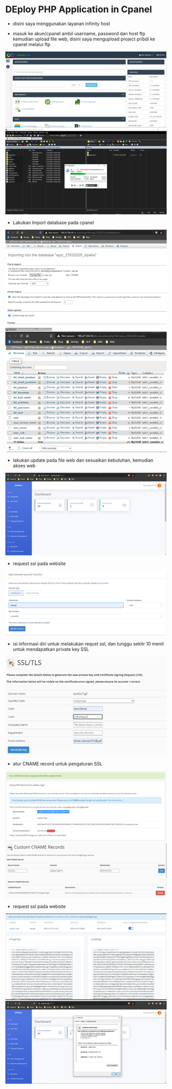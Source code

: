 # DEploy PHP Application in Cpanel

* disini saya menggunakan layanan infinity host

- masuk ke akun/cpanel ambil username, password dan host ftp kemudian upload file web, disini saya mengupload project pribdi ke cpanel melalui ftp

![26](../assets/26.PNG)
![27](../assets/28.PNG)

- Lakukan Import database pada cpanel

![28](../assets/29.PNG)
![29](../assets/30.PNG)

- lakukan update pada file web dan sesuaikan kebutuhan, kemudian akses web

![30](../assets/31.PNG)

- request ssl pada website

![31](../assets/32.PNG)

- isi informasi diri untuk melakukan requst ssl, dan tunggu sekitr 10 menit untuk mendapatkan private key SSL

![33](../assets/33.PNG)

- atur CNAME record untuk pengaturan SSL

![34](../assets/34.PNG)
![35](../assets/35.PNG)

- request ssl pada website

![36](../assets/36.PNG)
![37](../assets/37.PNG)